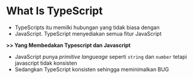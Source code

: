 # What Is TypeScript

* TypeScripts itu memilki hubungan yang tidak biasa dengan 
* JavaScript. TypeScript menyediakan semua fitur JavaScript

**>> Yang Membedakan Typescript dan Javascript**

* JavaScript punya _primitive langueage_ seperti `string` dan `number` tetapi javascript tidak konsisten
* Sedangkan TypeScript konsisten sehingga meminimalkan BUG